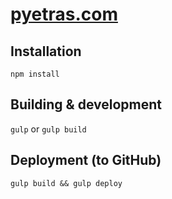 # [pyetras.com](http://pyetras.com)
## Installation

`npm install`

## Building & development

`gulp` or `gulp build`

## Deployment (to GitHub)

`gulp build && gulp deploy`
